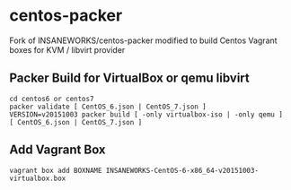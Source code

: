 centos-packer
=============

Fork of INSANEWORKS/centos-packer modified to build Centos Vagrant boxes for KVM / libvirt provider

## Packer Build for VirtualBox or qemu libvirt

```
cd centos6 or centos7
packer validate [ CentOS_6.json | CentOS_7.json ]
VERSION=v20151003 packer build [ -only virtualbox-iso | -only qemu ]  [ CentOS_6.json | CentOS_7.json ]
```

## Add Vagrant Box

```
vagrant box add BOXNAME INSANEWORKS-CentOS-6-x86_64-v20151003-virtualbox.box
```
